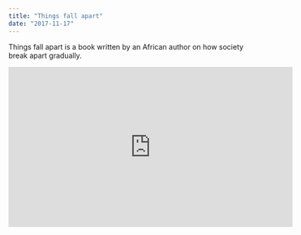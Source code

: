 ```yaml
---
title: "Things fall apart"
date: "2017-11-17"
---
```


Things fall apart is a book written by an African author on how society break apart gradually.

<iframe width="560" height="315" src="https://www.youtube.com/embed/4n0xNbfJLR8" frameborder="0" allowfullscreen></iframe>
